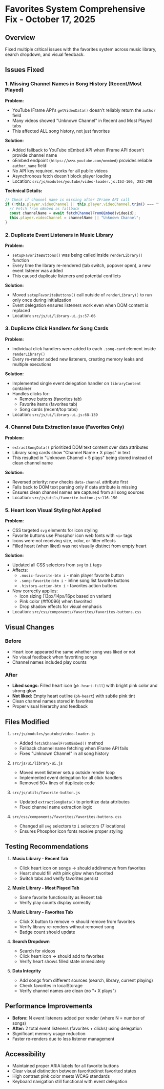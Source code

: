 # Favorites System Comprehensive Fix - October 17, 2025

## Overview
Fixed multiple critical issues with the favorites system across music library, search dropdown, and visual feedback.

## Issues Fixed

### 1. Missing Channel Names in Song History (Recent/Most Played)
**Problem:**
- YouTube IFrame API's `getVideoData()` doesn't reliably return the `author` field
- Many videos showed "Unknown Channel" in Recent and Most Played tabs
- This affected ALL song history, not just favorites

**Solution:**
- Added fallback to YouTube oEmbed API when IFrame API doesn't provide channel name
- oEmbed endpoint (`https://www.youtube.com/oembed`) provides reliable `author_name` field
- No API key required, works for all public videos
- Asynchronous fetch doesn't block player loading
- Location: `src/js/modules/youtube/video-loader.js:153-166, 282-298`

**Technical Details:**
```javascript
// Check if channel name is missing after IFrame API call
if (!this.player.videoChannel || this.player.videoChannel.trim() === "") {
  // Fetch from oEmbed as fallback
  const channelName = await fetchChannelFromOEmbed(videoId);
  this.player.videoChannel = channelName || "Unknown Channel";
}
```

### 2. Duplicate Event Listeners in Music Library
**Problem:**
- `setupFavoriteButtons()` was being called inside `renderLibrary()` function
- Every time the library re-rendered (tab switch, popover open), a new event listener was added
- This caused duplicate listeners and potential conflicts

**Solution:**
- Moved `setupFavoriteButtons()` call outside of `renderLibrary()` to run only once during initialization
- Event delegation ensures listeners work even when DOM content is replaced
- Location: `src/js/ui/library-ui.js:57-66`

### 3. Duplicate Click Handlers for Song Cards
**Problem:**
- Individual click handlers were added to each `.song-card` element inside `renderLibrary()`
- Every re-render added new listeners, creating memory leaks and multiple executions

**Solution:**
- Implemented single event delegation handler on `libraryContent` container
- Handles clicks for:
  - Remove buttons (favorites tab)
  - Favorite items (favorites tab)
  - Song cards (recent/top tabs)
- Location: `src/js/ui/library-ui.js:68-139`

### 4. Channel Data Extraction Issue (Favorites Only)
**Problem:**
- `extractSongData()` prioritized DOM text content over data attributes
- Library song cards show "Channel Name • X plays" in text
- This resulted in "Unknown Channel • 5 plays" being stored instead of clean channel name

**Solution:**
- Reversed priority: now checks `data-channel` attribute first
- Falls back to DOM text parsing only if data attribute is missing
- Ensures clean channel names are captured from all song sources
- Location: `src/js/utils/favorite-button.js:116-150`

### 5. Heart Icon Visual Styling Not Applied
**Problem:**
- CSS targeted `svg` elements for icon styling
- Favorite buttons use Phosphor icon web fonts with `<i>` tags
- Icons were not receiving size, color, or filter effects
- Filled heart (when liked) was not visually distinct from empty heart

**Solution:**
- Updated all CSS selectors from `svg` to `i` tags
- Affects:
  - `.music-favorite-btn i` - main player favorite button
  - `.song-favorite-btn i` - inline song list favorite buttons
  - `.history-action-btn i` - favorites action buttons
- Now correctly applies:
  - Icon sizing (13px/14px/16px based on variant)
  - Pink color (#ff0096) when favorited
  - Drop shadow effects for visual emphasis
- Location: `src/css/components/favorites/favorites-buttons.css`

## Visual Changes

### Before
- Heart icon appeared the same whether song was liked or not
- No visual feedback when favoriting songs
- Channel names included play counts

### After
- **Liked songs:** Filled heart icon (`ph-heart-fill`) with bright pink color and strong glow
- **Not liked:** Empty heart outline (`ph-heart`) with subtle pink tint
- Clean channel names stored in favorites
- Proper visual hierarchy and feedback

## Files Modified

1. `src/js/modules/youtube/video-loader.js`
   - Added `fetchChannelFromOEmbed()` method
   - Fallback channel name fetching when IFrame API fails
   - Fixes "Unknown Channel" in all song history

2. `src/js/ui/library-ui.js`
   - Moved event listener setup outside render loop
   - Implemented event delegation for all click handlers
   - Removed 50+ lines of duplicate code

3. `src/js/utils/favorite-button.js`
   - Updated `extractSongData()` to prioritize data attributes
   - Fixed channel name extraction logic

4. `src/css/components/favorites/favorites-buttons.css`
   - Changed all `svg` selectors to `i` selectors (7 locations)
   - Ensures Phosphor icon fonts receive proper styling

## Testing Recommendations

1. **Music Library - Recent Tab**
   - Click heart icon on songs → should add/remove from favorites
   - Heart should fill with pink glow when favorited
   - Switch tabs and verify favorites persist

2. **Music Library - Most Played Tab**
   - Same favorite functionality as Recent tab
   - Verify play counts display correctly

3. **Music Library - Favorites Tab**
   - Click X button to remove → should remove from favorites
   - Verify library re-renders without removed song
   - Badge count should update

4. **Search Dropdown**
   - Search for videos
   - Click heart icon → should add to favorites
   - Verify heart shows filled state immediately

5. **Data Integrity**
   - Add songs from different sources (search, library, current playing)
   - Check favorites in localStorage
   - Verify channel names are clean (no "• X plays")

## Performance Improvements

- **Before:** N event listeners added per render (where N = number of songs)
- **After:** 2 total event listeners (favorites + clicks) using delegation
- Significant memory usage reduction
- Faster re-renders due to less listener management

## Accessibility

- Maintained proper ARIA labels for all favorite buttons
- Clear visual distinction between favorited/not favorited states
- High contrast pink color meets WCAG standards
- Keyboard navigation still functional with event delegation
